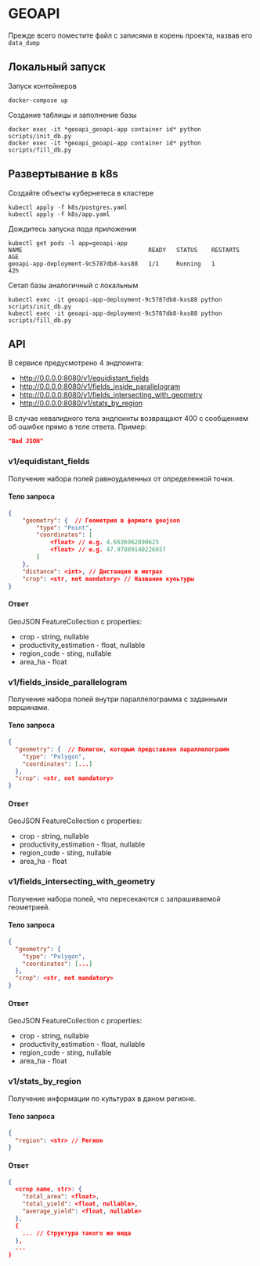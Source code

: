 # GEOAPI
Прежде всего поместите файл с записями в корень проекта, назвав его ``data_dump``
## Локальный запуск
Запуск контейнеров
```commandline
docker-compose up
```
Создание таблицы и заполнение базы
```commandline
docker exec -it *geoapi_geoapi-app container id* python scripts/init_db.py
docker exec -it *geoapi_geoapi-app container id* python scripts/fill_db.py
```

## Развертывание в k8s
Создайте объекты кубернетеса в кластере
```commandline
kubectl apply -f k8s/postgres.yaml 
kubectl apply -f k8s/app.yaml 
```
Дождитесь запуска пода приложения
```commandline
kubectl get pods -l app=geoapi-app
NAME                                    READY   STATUS    RESTARTS   AGE
geoapi-app-deployment-9c5787db8-kxs88   1/1     Running   1          42h
```
Сетап базы аналогичный с локальным
```commandline
kubectl exec -it geoapi-app-deployment-9c5787db8-kxs88 python scripts/init_db.py
kubectl exec -it geoapi-app-deployment-9c5787db8-kxs88 python scripts/fill_db.py
```

## API
В сервисе предусмотрено 4 эндпоинта:
- http://0.0.0.0:8080/v1/equidistant_fields
- http://0.0.0.0:8080/v1/fields_inside_parallelogram
- http://0.0.0.0:8080/v1/fields_intersecting_with_geometry
- http://0.0.0.0:8080/v1/stats_by_region

В случае невалидного тела эндпоинты возвращают 400 с сообщением об ошибке прямо в теле ответа.
Пример:
```json
"Bad JSON"
```

### v1/equidistant_fields
Получение набора полей равноудаленных от определенной точки.
#### Тело запроса
```json
{
	"geometry": {  // Геометрия в формате geojson
		"type": "Point",
		"coordinates": [
			<float> // e.g. 4.6636962890625
			<float> // e.g. 47.97889140226657
		]
	},
	"distance": <int>, // Дистанция в метрах
	"crop": <str, not mandatory> // Название куоьтуры
}
```
#### Ответ
GeoJSON FeatureCollection с properties:
- crop - string, nullable
- productivity_estimation - float, nullable
- region_code - sting, nullable
- area_ha - float

### v1/fields_inside_parallelogram
Получение набора полей внутри параллелограмма с заданными вершинами.
#### Тело запроса
```json
{
  "geometry": {  // Полигон, которым представлен параллелограмм
    "type": "Polygon",
    "coordinates": [...]
  },
  "crop": <str, not mandatory>
}
```
#### Ответ
GeoJSON FeatureCollection с properties:
- crop - string, nullable
- productivity_estimation - float, nullable
- region_code - sting, nullable
- area_ha - float

### v1/fields_intersecting_with_geometry
Получение набора полей, что пересекаются с запрашиваемой геометрией.
#### Тело запроса
```json
{
  "geometry": {
    "type": "Polygon",
    "coordinates": [...]
  },
  "crop": <str, not mandatory>
}
```
#### Ответ
GeoJSON FeatureCollection с properties:
- crop - string, nullable
- productivity_estimation - float, nullable
- region_code - sting, nullable
- area_ha - float

### v1/stats_by_region
Получение информации по культурах в даном регионе.
#### Тело запроса
```json
{
  "region": <str> // Регион
}
```
#### Ответ
```json
{
  <crop name, str>: {
    "total_area": <float>,
    "total_yield": <float, nullable>,
    "average_yield": <float, nullable>
  },
  {
    ... // Структура такого же вида
  },
  ...
}
```